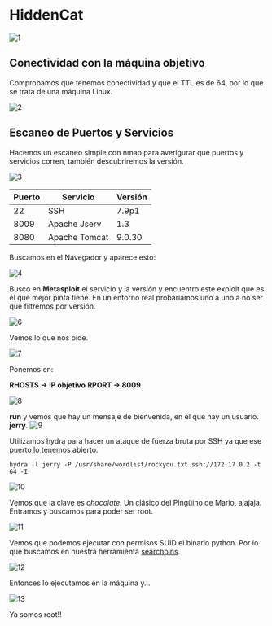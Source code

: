 # HiddenCat

![1](https://github.com/Alv-fh/Dockerlabs_machines_writeups/assets/109484163/ba6841a5-17c7-44df-a7c4-e60acecf1582)

## Conectividad con la máquina objetivo

Comprobamos que tenemos conectividad y que el TTL es de 64, por lo que se trata de una máquina Linux.

![2](https://github.com/Alv-fh/Dockerlabs_machines_writeups/assets/109484163/7ec8cd73-86db-42bb-8c45-dbc7e09e9d5e)

## Escaneo de Puertos y Servicios

Hacemos un escaneo simple con nmap para averigurar que puertos y servicios corren, también descubriremos la versión.

![3](https://github.com/Alv-fh/Dockerlabs_machines_writeups/assets/109484163/6385186e-7d66-4c6a-98c1-d0b0f517230d)

| Puerto | Servicio      | Versión |
| ------ | ------------- | ------- |
| 22     | SSH           | 7.9p1   |
| 8009   | Apache Jserv  | 1.3     |
| 8080   | Apache Tomcat | 9.0.30  |

Buscamos en el Navegador y aparece esto:

![4](https://github.com/Alv-fh/Dockerlabs_machines_writeups/assets/109484163/9b94b198-76c4-455b-86f3-fdb44840a9a8)

Busco en **Metasploit** el servicio y la versión y encuentro este exploit que es el que mejor pinta tiene. En un entorno real probariamos uno a uno a no ser que filtremos por versión.

![6](https://github.com/Alv-fh/Dockerlabs_machines_writeups/assets/109484163/50bae2f8-de87-4dcf-a8fd-682f843102de)

Vemos lo que nos pide.

![7](https://github.com/Alv-fh/Dockerlabs_machines_writeups/assets/109484163/d92f6b36-ecb2-4377-aa99-85666ab9305a)

Ponemos en:

**RHOSTS -> IP objetivo**
**RPORT -> 8009**

![8](https://github.com/Alv-fh/Dockerlabs_machines_writeups/assets/109484163/3c33a5b2-71ea-43b0-a96b-86ebdabe9abc)

**run** y vemos que hay un mensaje de bienvenida, en el que hay un usuario.  **jerry**.
![9](https://github.com/Alv-fh/Dockerlabs_machines_writeups/assets/109484163/026fcd9c-8d46-42fd-bcbc-05b2d5f595f7)


Utilizamos hydra para hacer un ataque de fuerza bruta por SSH ya que ese puerto lo tenemos abierto.

`hydra -l jerry -P /usr/share/wordlist/rockyou.txt ssh://172.17.0.2 -t 64 -I`

![10](https://github.com/Alv-fh/Dockerlabs_machines_writeups/assets/109484163/f3812a18-2741-41bd-bcc7-56096a8fb318)

Vemos que la clave es *chocolate*. Un clásico del Pingüino de Mario, ajajaja. Entramos y buscamos para poder ser root.

![11](https://github.com/Alv-fh/Dockerlabs_machines_writeups/assets/109484163/19475fc0-96e9-45ee-8f99-8285ad9e0fb2)

Vemos que podemos ejecutar con permisos SUID el binario python. Por lo que buscamos en nuestra herramienta [searchbins](https://github.com/r1vs3c/searchbins).

![12](https://github.com/Alv-fh/Dockerlabs_machines_writeups/assets/109484163/b3ed5568-772f-41fd-90d6-c774c8776055)

Entonces lo ejecutamos en la máquina y...

![13](https://github.com/Alv-fh/Dockerlabs_machines_writeups/assets/109484163/b61bffdd-0710-44c9-ba20-6503c020a2dd)

Ya somos root!!
